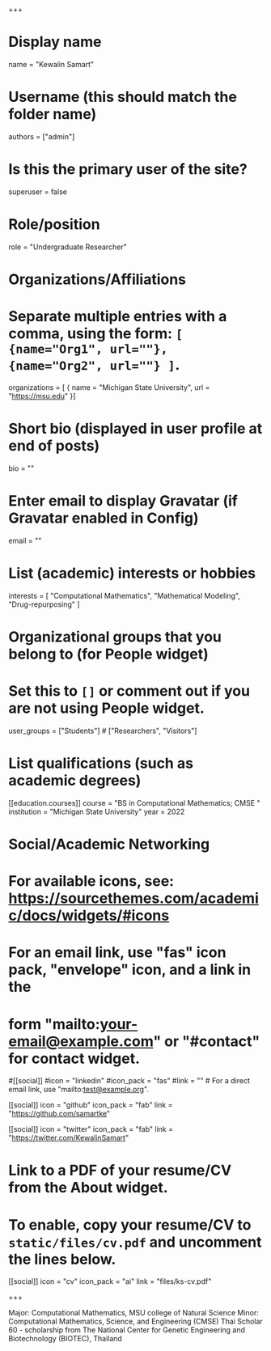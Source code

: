 +++
# Display name
name = "Kewalin Samart"

# Username (this should match the folder name)
authors = ["admin"]

# Is this the primary user of the site?
superuser = false

# Role/position
role = "Undergraduate Researcher"

# Organizations/Affiliations
#   Separate multiple entries with a comma, using the form: `[ {name="Org1", url=""}, {name="Org2", url=""} ]`.
organizations = [ { name = "Michigan State University", url = "https://msu.edu" }]

# Short bio (displayed in user profile at end of posts)
bio = ""

# Enter email to display Gravatar (if Gravatar enabled in Config)
email = ""

# List (academic) interests or hobbies
interests = [
"Computational Mathematics", "Mathematical Modeling",
"Drug-repurposing"
]

# Organizational groups that you belong to (for People widget)
#   Set this to `[]` or comment out if you are not using People widget.
user_groups = ["Students"] # ["Researchers", "Visitors"]

# List qualifications (such as academic degrees)
[[education.courses]]
course = "BS in Computational Mathematics; CMSE "
institution = "Michigan State University"
year = 2022

# Social/Academic Networking
# For available icons, see: https://sourcethemes.com/academic/docs/widgets/#icons
#   For an email link, use "fas" icon pack, "envelope" icon, and a link in the
#   form "mailto:your-email@example.com" or "#contact" for contact widget.

#[[social]]
#icon = "linkedin"
#icon_pack = "fas"
#link = ""  # For a direct email link, use "mailto:test@example.org".

[[social]]
icon = "github"
icon_pack = "fab"
link = "https://github.com/samartke"

[[social]]
icon = "twitter"
icon_pack = "fab"
link = "https://twitter.com/KewalinSamart"

# Link to a PDF of your resume/CV from the About widget.
# To enable, copy your resume/CV to `static/files/cv.pdf` and uncomment the lines below.
[[social]]
icon = "cv"
icon_pack = "ai"
link = "files/ks-cv.pdf"

+++

Major: Computational Mathematics, MSU college of Natural Science
Minor: Computational Mathematics, Science, and Engineering (CMSE)
Thai Scholar 60 - scholarship from The National Center for Genetic Engineering and Biotechnology (BIOTEC), Thailand
